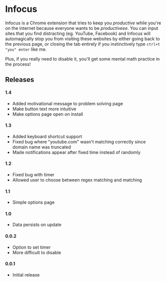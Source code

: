 # Infocus

Infocus is a Chrome extension that tries to keep you *productive* while you're on the internet because everyone wants to be *productiveee*. You can input sites that you find distracting (eg. YouTube, Facebook) and Infocus will automagically stop you from visiting these websites by either going back to the previous page, or closing the tab entirely if you instinctively type `ctrl+t "you" enter` like me. 

Plus, if you really need to disable it, you'll get some mental math practice in the process!

## Releases
#### 1.4
* Added motivational message to problem solving page
* Make button text more intuitive
* Make options page open on install

#### 1.3
* Added keyboard shortcut support
* Fixed bug where "youtube.com" wasn't matching correctly since domain name was truncated
* Made notifications appear after fixed time instead of randomly

#### 1.2
* Fixed bug with timer
* Allowed user to choose between regex matching and matching 

#### 1.1
* Simple options page

#### 1.0
* Data persists on update

#### 0.0.2
* Option to set timer
* More difficult to disable

#### 0.0.1
* Initial release
